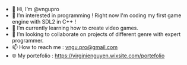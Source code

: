- 👋 Hi, I’m @vngupro
- 👀 I’m interested in programming ! Right now I'm coding my first game engine with SDL2 in C++ !
- 🌱 I’m currently learning how to create video games.
- 💞️ I’m looking to collaborate on projects of different genre with expert programmer.
- 📫 How to reach me : vngu.pro@gmail.com
- 🌐 My portefolio : https://virginienguyen.wixsite.com/portefolio

